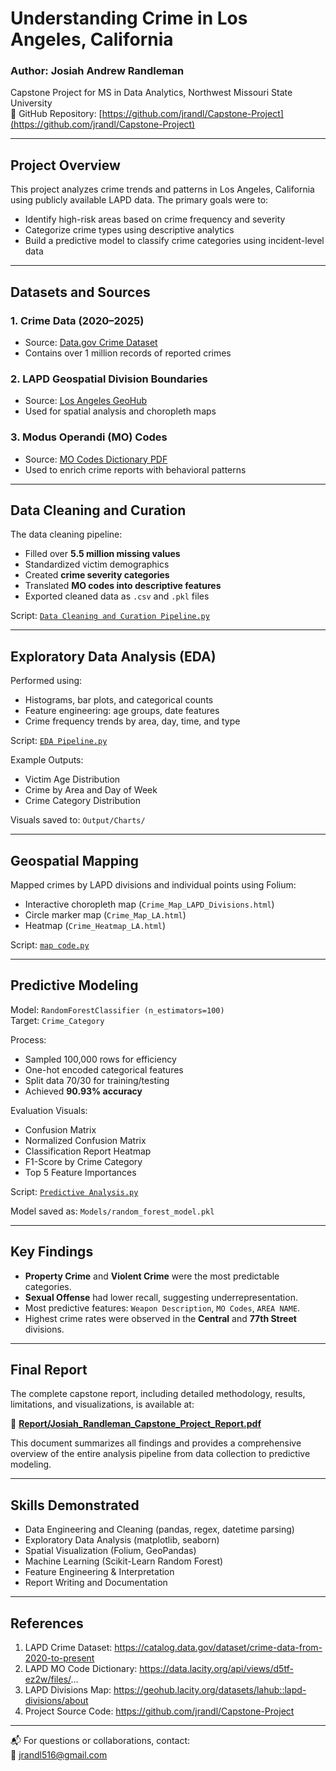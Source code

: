 # Understanding Crime in Los Angeles, California

### Author: Josiah Andrew Randleman  
Capstone Project for MS in Data Analytics, Northwest Missouri State University  
📍 GitHub Repository: [https://github.com/jrandl/Capstone-Project](https://github.com/jrandl/Capstone-Project)

---

## Project Overview

This project analyzes crime trends and patterns in Los Angeles, California using publicly available LAPD data. The primary goals were to:
- Identify high-risk areas based on crime frequency and severity
- Categorize crime types using descriptive analytics
- Build a predictive model to classify crime categories using incident-level data

---

## Datasets and Sources

### 1. **Crime Data (2020–2025)**
- Source: [Data.gov Crime Dataset](https://catalog.data.gov/dataset/crime-data-from-2020-to-present)
- Contains over 1 million records of reported crimes

### 2. **LAPD Geospatial Division Boundaries**
- Source: [Los Angeles GeoHub](https://geohub.lacity.org/datasets/lahub::lapd-divisions/about)
- Used for spatial analysis and choropleth maps

### 3. **Modus Operandi (MO) Codes**
- Source: [MO Codes Dictionary PDF](https://data.lacity.org/api/views/d5tf-ez2w/files/8957b3b1-771a-4686-8f19-281d23a11f1b?download=true&filename=MO_CODES_Numerical_20180627.pdf)
- Used to enrich crime reports with behavioral patterns

---


## Data Cleaning and Curation

The data cleaning pipeline:
- Filled over **5.5 million missing values**
- Standardized victim demographics
- Created **crime severity categories**
- Translated **MO codes into descriptive features**
- Exported cleaned data as `.csv` and `.pkl` files

Script: [`Data Cleaning and Curation Pipeline.py`](./Scripts/Data%20Cleaning%20and%20Curation%20Pipeline.py)

---

## Exploratory Data Analysis (EDA)

Performed using:
- Histograms, bar plots, and categorical counts
- Feature engineering: age groups, date features
- Crime frequency trends by area, day, time, and type

Script: [`EDA Pipeline.py`](./Scripts/EDA%20Pipeline.py)

Example Outputs:
- Victim Age Distribution
- Crime by Area and Day of Week
- Crime Category Distribution

Visuals saved to: `Output/Charts/`

---

## Geospatial Mapping

Mapped crimes by LAPD divisions and individual points using Folium:
- Interactive choropleth map (`Crime_Map_LAPD_Divisions.html`)
- Circle marker map (`Crime_Map_LA.html`)
- Heatmap (`Crime_Heatmap_LA.html`)

Script: [`map code.py`](./Scripts/map%20code.py)

---

## Predictive Modeling

Model: `RandomForestClassifier (n_estimators=100)`  
Target: `Crime_Category`

Process:
- Sampled 100,000 rows for efficiency
- One-hot encoded categorical features
- Split data 70/30 for training/testing
- Achieved **90.93% accuracy**

Evaluation Visuals:
- Confusion Matrix
- Normalized Confusion Matrix
- Classification Report Heatmap
- F1-Score by Crime Category
- Top 5 Feature Importances

Script: [`Predictive Analysis.py`](./Scripts/Predictive%20Analysis.py)

Model saved as: `Models/random_forest_model.pkl`

---

## Key Findings

- **Property Crime** and **Violent Crime** were the most predictable categories.
- **Sexual Offense** had lower recall, suggesting underrepresentation.
- Most predictive features: `Weapon Description`, `MO Codes`, `AREA NAME`.
- Highest crime rates were observed in the **Central** and **77th Street** divisions.

---


##  Final Report

The complete capstone report, including detailed methodology, results, limitations, and visualizations, is available at:

📄 [**Report/Josiah_Randleman_Capstone_Project_Report.pdf**](./Report/Josiah_Randleman_Capstone_Project_Report.pdf)

This document summarizes all findings and provides a comprehensive overview of the entire analysis pipeline from data collection to predictive modeling.

---


## Skills Demonstrated

- Data Engineering and Cleaning (pandas, regex, datetime parsing)
- Exploratory Data Analysis (matplotlib, seaborn)
- Spatial Visualization (Folium, GeoPandas)
- Machine Learning (Scikit-Learn Random Forest)
- Feature Engineering & Interpretation
- Report Writing and Documentation

---

## References

1. LAPD Crime Dataset: https://catalog.data.gov/dataset/crime-data-from-2020-to-present  
2. LAPD MO Code Dictionary: https://data.lacity.org/api/views/d5tf-ez2w/files/...  
3. LAPD Divisions Map: https://geohub.lacity.org/datasets/lahub::lapd-divisions/about  
4. Project Source Code: https://github.com/jrandl/Capstone-Project

---

📬 For questions or collaborations, contact:  
📧 jrandl516@gmail.com 


